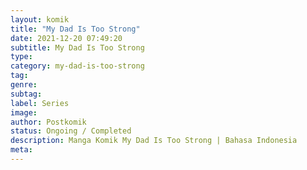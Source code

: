 ```yaml
---
layout: komik
title: "My Dad Is Too Strong"
date: 2021-12-20 07:49:20
subtitle: My Dad Is Too Strong
type: 
category: my-dad-is-too-strong
tag: 
genre: 
subtag: 
label: Series
image: 
author: Postkomik
status: Ongoing / Completed
description: Manga Komik My Dad Is Too Strong | Bahasa Indonesia
meta: 
---
```

